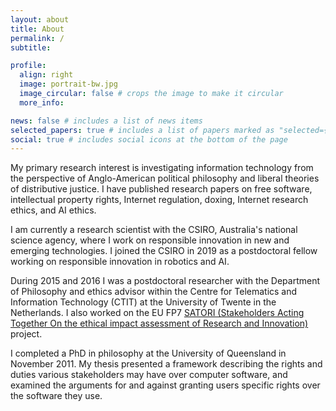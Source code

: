 ```yaml
---
layout: about
title: About
permalink: /
subtitle: 

profile:
  align: right
  image: portrait-bw.jpg
  image_circular: false # crops the image to make it circular
  more_info: 

news: false # includes a list of news items
selected_papers: true # includes a list of papers marked as "selected={true}"
social: true # includes social icons at the bottom of the page
---
```


My primary research interest is investigating information technology from the perspective of Anglo-American political philosophy and liberal theories of distributive justice. I have published research papers on free software, intellectual property rights, Internet regulation, doxing, Internet research ethics, and AI ethics.

I am currently a research scientist with the CSIRO, Australia's national science agency, where I work on responsible innovation in new and emerging technologies. I joined the CSIRO in 2019 as a postdoctoral fellow working on responsible innovation in robotics and AI.

During 2015 and 2016 I was a postdoctoral researcher with the Department of Philosophy and ethics advisor within the Centre for Telematics and Information Technology (CTIT) at the University of Twente in the Netherlands. I also worked on the EU FP7 [SATORI (Stakeholders Acting Together On the ethical impact assessment of Research and Innovation)](http://satoriproject.eu/) project. 

I completed a PhD in philosophy at the University of Queensland in November 2011. My thesis presented a framework describing the rights and duties various stakeholders may have over computer software, and examined the arguments for and against granting users specific rights over the software they use.
